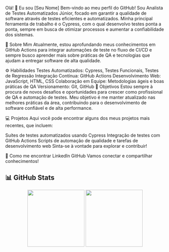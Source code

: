 Olá! 👋 Eu sou [Seu Nome]
Bem-vindo ao meu perfil do GitHub! Sou Analista de Testes Automatizados Júnior, focado em garantir a qualidade de software através de testes eficientes e automatizados. Minha principal ferramenta de trabalho é o Cypress, com o qual desenvolvo testes ponta a ponta, sempre em busca de otimizar processos e aumentar a confiabilidade dos sistemas.

🚀 Sobre Mim
Atualmente, estou aprofundando meus conhecimentos em GitHub Actions para integrar automações de teste no fluxo de CI/CD e sempre busco aprender mais sobre práticas de QA e tecnologias que ajudam a entregar software de alta qualidade.

⚙️ Habilidades
Testes Automatizados: Cypress, Testes Funcionais, Testes de Regressão
Integração Contínua: GitHub Actions
Desenvolvimento Web: JavaScript, HTML, CSS
Colaboração em Equipe: Metodologias ágeis e boas práticas de QA
Versionamento: Git, GitHub
🎯 Objetivos
Estou sempre à procura de novos desafios e oportunidades para crescer como profissional de QA e automação de testes. Meu objetivo é me manter atualizado nas melhores práticas da área, contribuindo para o desenvolvimento de software confiável e de alta performance.

💻 Projetos
Aqui você pode encontrar alguns dos meus projetos mais recentes, que incluem:

Suítes de testes automatizados usando Cypress
Integração de testes com GitHub Actions
Scripts de automação de qualidade e tarefas de desenvolvimento web
Sinta-se à vontade para explorar e contribuir!

🔗 Como me encontrar
LinkedIn
GitHub
Vamos conectar e compartilhar conhecimentos!

## 📊 GitHub Stats

<div align="center">
  <img height="180em" src="https://github-readme-stats.vercel.app/api?username=baestero&show_icons=true&theme=dracula&include_all_commits=true&count_private=true"/>
  <img height="180em" src="https://github-readme-stats.vercel.app/api/top-langs/?username=baestero&layout=compact&langs_count=7&theme=dracula"/>
</div>
